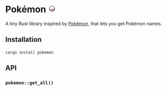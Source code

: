 # Pokémon ![premierball](media/premier.png)

A tiny Rust library inspired by [Pokémon](https://github.com/sindresorhus/pokemon), that lets you get Pokémon names.

## Installation

`cargo install pokemon`


## API

### `pokemon::get_all()`
